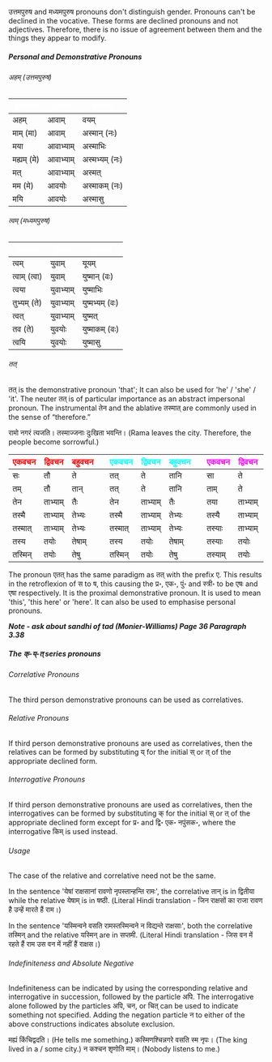 उत्तमपुरुष and मध्यमपुरुष pronouns don't distinguish gender. Pronouns can't be declined in the vocative. These forms are declined pronouns and not adjectives. Therefore, there is no issue of agreement between them and the things they appear to modify.

##### Personal and Demonstrative Pronouns
###### अहम् (उत्तमपुरुष)

| <font style="color:white">एकवचन</font> | <font style="color:white">द्विवचन</font> | <font style="color:white">बहुवचन</font> |
| ---- | ---- | ---- |
| अहम् | आवाम् | वयम् |
| माम् (मा) | आवाम् | अस्मान् (नः) |
| मया | आवाभ्याम् | अस्माभिः |
| मह्यम् (मे) | आवाभ्याम् | अस्मभ्यम् (नः) |
| मत् | आवाभ्याम् | अस्मत् |
| मम (मे) | आवयोः | अस्माकम् (नः) |
| मयि | आवयोः | अस्मासु |

###### त्वम् (मध्यमपुरुष)

| <font style="color:white">एकवचन</font> | <font style="color:white">द्विवचन</font> | <font style="color:white">बहुवचन</font> |
| ---- | ---- | ---- |
| त्वम् | युवाम् | यूयम् |
| त्वाम् (त्वा) | युवाम् | युष्मान् (वः) |
| त्वया | युवाभ्याम् | युष्माभिः |
| तुभ्यम् (ते) | युवाभ्याम् | युष्मभ्यम् (वः) |
| त्वत् | युवाभ्याम् | युष्मत् |
| तव (ते) | युवयोः | युष्माकम् (वः) |
| त्वयि | युवयोः | युष्मासु |

###### तत्
तत् is the demonstrative pronoun 'that'; It can also be used for 'he' / 'she' / 'it'. The neuter तत्‌ is of particular importance as an abstract impersonal pronoun. The instrumental तेन and the ablative तस्मात्‌ are commonly used in the sense of “therefore.”

रामो नगरं त्यजति। तस्माज्जनाः दुःखिता भवन्ति। (Rama leaves the city. Therefore, the people become sorrowful.)

| <font style="color:red">एकवचन</font> | <font style="color:red">द्विवचन</font> | <font style="color:red">बहुवचन</font> |  | <font style="color:cyan">एकवचन</font> | <font style="color:cyan">द्विवचन</font> | <font style="color:cyan">बहुवचन</font> |  | <font style="color:magenta">एकवचन</font> | <font style="color:magenta">द्विवचन</font> | <font style="color:magenta">बहुवचन</font> |
| ---- | ---- | ---- | ---- | ---- | ---- | ---- | ---- | ---- | ---- | ---- |
| सः | तौ | ते |  | तत् | ते | तानि |  | सा | ते | ताः |
| तम् | तौ | तान् |  | तत् | ते | तानि |  | ताम् | ते | ताः |
| तेन | ताभ्याम् | तैः |  | तेन | ताभ्याम् | तैः |  | तया | ताभ्याम् | ताभिः |
| तस्मै | ताभ्याम् | तेभ्यः |  | तस्मै | ताभ्याम् | तेभ्यः |  | तस्यै | ताभ्याम् | ताभ्यः |
| तस्मात् | ताभ्याम् | तेभ्यः |  | तस्मात् | ताभ्याम् | तेभ्यः |  | तस्याः | ताभ्याम् | ताभ्यः |
| तस्य | तयोः | तेषाम् |  | तस्य | तयोः | तेषाम् |  | तस्याः | तयोः | तासाम् |
| तस्मिन् | तयोः | तेषु |  | तस्मिन् | तयोः | तेषु |  | तस्याम् | तयोः | तासु |

The pronoun एतत् has the same paradigm as तत् with the prefix ए. This results in the retroflexion of स to ष, this causing the प्र॰, एक॰, पुं॰ and स्त्री॰ to be एषः and एषा respectively. It is the proximal demonstrative pronoun. It is used to mean 'this', 'this here' or 'here'. It can also be used to emphasise personal pronouns.

***Note - ask about sandhi of tad (Monier-Williams) Page 36 Paragraph 3.38***

##### The क्-य्-त् series pronouns 
###### Correlative Pronouns
The third person demonstrative pronouns can be used as correlatives.

###### Relative Pronouns
If third person demonstrative pronouns are used as correlatives, then the relatives can be formed by substituting य् for the initial स् or त् of the appropriate declined form. 

###### Interrogative Pronouns
If third person demonstrative pronouns are used as correlatives, then the interrogatives can be formed by substituting क् for the initial स् or त् of the appropriate declined form except for प्र॰ and द्वि॰ एक॰ नपुंसक॰, where the interrogative किम् is used instead.

###### Usage
The case of the relative and correlative need not be the same.

In the sentence 'येषां राक्षसानां रावणो नृपस्तान्हन्ति रामः', the correlative तान् is in द्वितीया while the relative येषाम् is in षष्ठी. 
(Literal Hindi translation - जिन राक्षसों का राजा रावण है उन्हें मारते हैं राम।)

In the sentence 'यस्मिन्वने वसति रामस्तस्मिन्वने न विद्यन्ते राक्षसाः', both the correlative तस्मिन् and the relative यस्मिन् are in सप्तमी.
(Literal Hindi translation - जिस वन में रहते हैं राम उस वन में नहीं हैं राक्षस।)

###### Indefiniteness and Absolute Negative
Indefiniteness can be indicated by using the corresponding relative and interrogative in succession, followed by the particle अपि.
The interrogative alone followed by the particles अपि, चन, or चित् can be used to indicate something not specified.
Adding the negation particle न to either of the above constructions indicates absolute exclusion.

मह्यं किंचिद्वदति। (He tells me something.)
कस्मिणश्चिन्नगरे वसति स्म नृपः। (The king lived in a / some city.)
न कश्चन शृणोति माम्। (Nobody listens to me.)